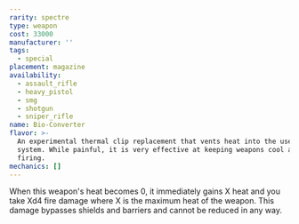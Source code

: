 ```yaml
---
rarity: spectre
type: weapon
cost: 33000
manufacturer: ''
tags:
  - special
placement: magazine
availability:
  - assault_rifle
  - heavy_pistol
  - smg
  - shotgun
  - sniper_rifle
name: Bio-Converter
flavor: >-
  An experimental thermal clip replacement that vents heat into the user's armor
  system. While painful, it is very effective at keeping weapons cool and
  firing.
mechanics: []
---
```

When this weapon's heat becomes 0, it immediately gains X heat and you take Xd4 fire damage where X is the maximum
heat of the weapon. This damage bypasses shields and barriers and cannot be reduced in any way.
